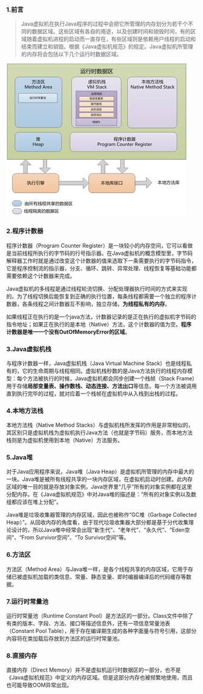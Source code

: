 ### 1.前言

> Java虚拟机在执行Java程序的过程中会把它所管理的内存划分为若干个不同的数据区域。这些区域有各自的用途，以及创建时间和销毁时间，有的区域随着虚拟机进程的启动而一直存在，有些区域则是依赖用户线程的启动和结束而建立和销毁。根据《Java虚拟机规范》的规定。Java虚拟机所管理的内存将会包括以下几个运行时数据区域。

![avatar](../pictures/jvm.png)

### 2.程序计数器

  程序计数器（Program Counter Register）是一块较小的内存空间，它可以看做是当前线程所执行的字节码的行号指示器。在Java虚拟机的概念模型里，字节码解释器工作时就是通过改变这个计数器的值来选取下一条需要执行的字节码指令，它是程序控制流的指示器，分支、循环、跳转、异常处理、线程恢复等基础功能都需要依赖这个计数器来完成。

  Java虚拟机的多线程是通过线程轮流切换、分配处理器执行时间的方式来实现的。为了线程切换后能恢复到正确的执行位置，每条线程都需要一个独立的程序计数器，各条线程之间计数器互不影响，独立存储，**为线程私有的内存**。

  如果线程正在执行的是一个java方法，计数器记录的是正在执行的虚拟机字节码的指令地址；如果正在执行的是本地（Native）方法，这个计数器的值为空。**程序计数器是唯一一个没有OutOfMemoryError的区域**。

### 3.Java虚拟机栈 

  与程序计数器一样，Java虚拟机栈（Java Virtual Machine Stack）也是线程私有的，它的生命周期与线程相同。虚拟机栈秒数的是Java方法执行的线程内存模型：每个方法被执行的时候，Java虚拟机都会同步创建一个栈帧（Stack Frame）用于存储**局部变量表、操作数栈、动态连接、方法出口**等信息。每一个方法被调用直到执行完毕的过程，就对应着一个栈帧在虚拟机中从入栈到出栈的过程。

### 4.本地方法栈

  本地方法栈（Native Method Stacks）与虚拟机栈所发挥的作用是非常相似的，其区别只是虚拟机栈为虚拟机执行Java方法（也就是字节码）服务，而本地方法栈则是为虚拟机使用到本地（Native）方法服务。

### 5.Java堆

  对于Java应用程序来说，Java堆（Java Heap）是虚拟机所管理的内存中最大的一块。Java堆是被所有线程共享的一块内存区域，在虚拟机启动时创建。此内存区域的唯一目的就是存放对象实例，Java世界里“几乎”所有的对象实例都在这里分配内存。在《Java虚拟机规范》中对Java堆的描述是：“所有的对象实例以及数组都应该在堆上分配”。

  Java堆是垃圾收集器管理的内存区域，因此也被称作“GC堆（Garbage Collected Heap）”。从回收内存的角度看，由于现代垃圾收集器大部分都是基于分代收集理论设计的，所以Java堆中经常会出现“新生代”、“老年代”、“永久代”、“Eden空间”、“From Survivor空间”、“To Survivor空间”等。

### 6.方法区

  方法区（Method Area）与Java堆一样，是各个线程共享的内存区域，它用于存储已被虚拟机加载的类信息、常量、静态变量、即时编器编译后的代码缓存等数据。

### 7.运行时常量池

  运行时常量池（Runtime Constant Pool）是方法区的一部分。Class文件中除了有类的版本、字段、方法、接口等描述信息外，还有一项信息常量池表（Constant Pool Table），用于存在编译期生成的各种字面量与符号引用，这部分内容将在类加载后存放到方法区的运行时常量池。

### 8.直接内存

  直接内存（Direct Memory）并不是虚拟机运行时数据区的一部分，也不是《Java虚拟机规范》中定义的内存区域。但是这部分内存也被频繁地使用，而且也可能导致OOM异常出现。